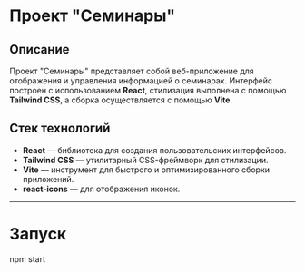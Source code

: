 # Проект "Семинары"

## Описание

Проект "Семинары" представляет собой веб-приложение для отображения и управления информацией о семинарах. Интерфейс построен с использованием **React**, стилизация выполнена с помощью **Tailwind CSS**, а сборка осуществляется с помощью **Vite**.

## Стек технологий

- **React** — библиотека для создания пользовательских интерфейсов.
- **Tailwind CSS** — утилитарный CSS-фреймворк для стилизации.
- **Vite** — инструмент для быстрого и оптимизированного сборки приложений.
- **react-icons** — для отображения иконок.

---

# Запуск

npm start
